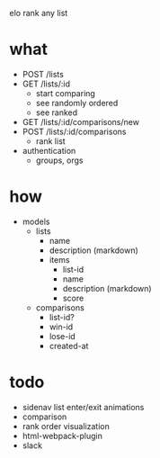 elo rank any list

# what

- POST /lists
- GET /lists/:id
  - start comparing
  - see randomly ordered
  - see ranked
- GET /lists/:id/comparisons/new
- POST /lists/:id/comparisons
  - rank list
- authentication
  - groups, orgs

# how

- models
  - lists
    - name
    - description (markdown)
    - items
      - list-id
      - name
      - description (markdown)
      - score
  - comparisons
    - list-id?
    - win-id
    - lose-id
    - created-at

# todo

- sidenav list enter/exit animations
- comparison
- rank order visualization
- html-webpack-plugin
- slack
